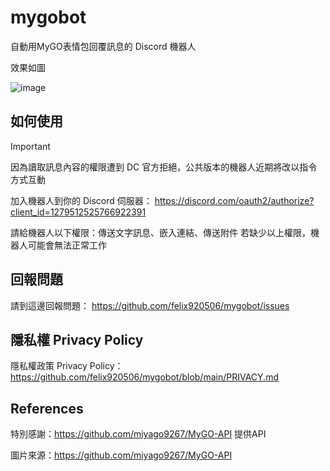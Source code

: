 # mygobot

自動用MyGO表情包回覆訊息的 Discord 機器人

效果如圖

![image](https://github.com/user-attachments/assets/dd372f19-ef42-4815-a6d8-1361982bcc44)

## 如何使用

> [!IMPORTANT]  
> 因為讀取訊息內容的權限遭到 DC 官方拒絕，公共版本的機器人近期將改以指令方式互動

加入機器人到你的 Discord 伺服器：
https://discord.com/oauth2/authorize?client_id=1279512525766922391

請給機器人以下權限：傳送文字訊息、嵌入連結、傳送附件
若缺少以上權限，機器人可能會無法正常工作

## 回報問題

請到這邊回報問題：
https://github.com/felix920506/mygobot/issues

## 隱私權 Privacy Policy

隱私權政策 Privacy Policy： https://github.com/felix920506/mygobot/blob/main/PRIVACY.md

## References

特別感謝：https://github.com/miyago9267/MyGO-API 提供API

圖片來源：https://github.com/miyago9267/MyGO-API

